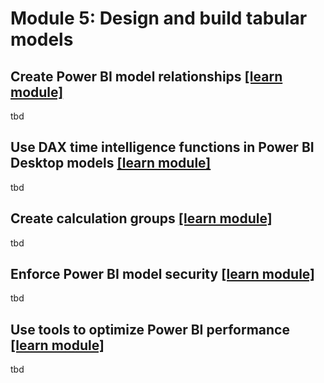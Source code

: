 # Module 5: Design and build tabular models

## Create Power BI model relationships [[learn module]](https://learn.microsoft.com/training/modules/create-power-bi-model-relationships)

tbd

## Use DAX time intelligence functions in Power BI Desktop models [[learn module]](https://learn.microsoft.com/training/modules/dax-power-bi-time-intelligence)

tbd

## Create calculation groups [[learn module]](https://learn.microsoft.com/training/modules/create-calculation-groups)

tbd

## Enforce Power BI model security [[learn module]](https://learn.microsoft.com/training/modules/enforce-power-bi-model-security)

tbd

## Use tools to optimize Power BI performance [[learn module]](https://learn.microsoft.com/training/modules/use-tools-optimize-power-bi-performance)

tbd
